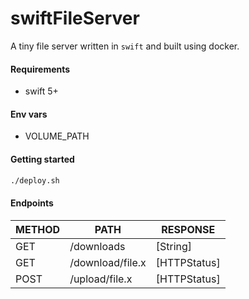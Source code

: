 # swiftFileServer
A tiny file server written in `swift` and built using docker.

#### Requirements
- swift 5+

#### Env vars
- VOLUME_PATH

#### Getting started
```sh
./deploy.sh
```

#### Endpoints

|METHOD|PATH|RESPONSE|
|---|---|---|
|GET|/downloads|[String]|
|GET|/download/file.x|[HTTPStatus]|
|POST|/upload/file.x|[HTTPStatus]|
